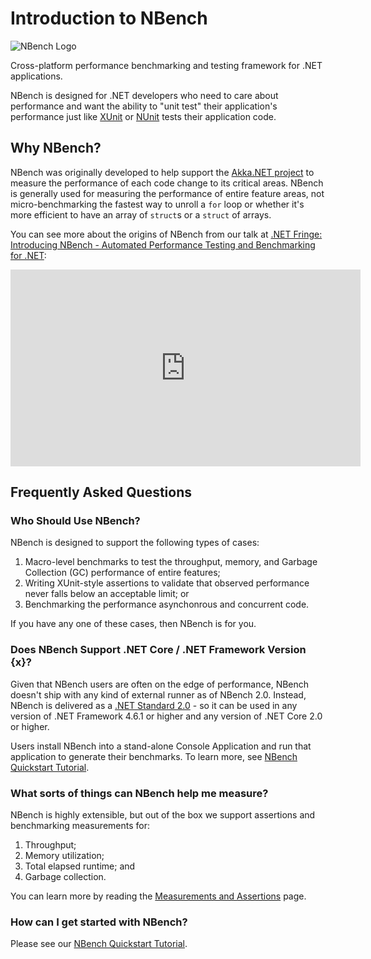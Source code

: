 # Introduction to NBench

![NBench Logo](/images/NBench_logo_square_280.png)

Cross-platform performance benchmarking and testing framework for .NET applications.

NBench is designed for .NET developers who need to care about performance and want the ability to "unit test" their application's performance just like [XUnit](https://github.com/xunit/xunit) or [NUnit](http://nunit.org/) tests their application code.

## Why NBench?
NBench was originally developed to help support the [Akka.NET project](https://getakka.net/) to measure the performance of each code change to its critical areas. NBench is generally used for measuring the performance of entire feature areas, not micro-benchmarking the fastest way to unroll a `for` loop or whether it's more efficient to have an array of `struct`s or a `struct` of arrays.

You can see more about the origins of NBench from our talk at [.NET Fringe: Introducing NBench - Automated Performance Testing and Benchmarking for .NET](https://www.youtube.com/watch?v=EWWMAhAERFg):

<iframe width="560" height="315" src="https://www.youtube.com/embed/EWWMAhAERFg" frameborder="0" allow="accelerometer; autoplay; encrypted-media; gyroscope; picture-in-picture" allowfullscreen></iframe>

## Frequently Asked Questions

### Who Should Use NBench?
NBench is designed to support the following types of cases:

1. Macro-level benchmarks to test the throughput, memory, and Garbage Collection (GC) performance of entire features;
2. Writing XUnit-style assertions to validate that observed performance never falls below an acceptable limit; or
3. Benchmarking the performance asynchonrous and concurrent code.

If you have any one of these cases, then NBench is for you.

### Does NBench Support .NET Core / .NET Framework Version {x}?
Given that NBench users are often on the edge of performance, NBench doesn't ship with any kind of external runner as of NBench 2.0. Instead, NBench is delivered as a [.NET Standard 2.0](https://docs.microsoft.com/en-us/dotnet/standard/net-standard) - so it can be used in any version of .NET Framework 4.6.1 or higher and any version of .NET Core 2.0 or higher.

Users install NBench into a stand-alone Console Application and run that application to generate their benchmarks. To learn more, see [NBench Quickstart Tutorial](quickstart.md).

### What sorts of things can NBench help me measure?
NBench is highly extensible, but out of the box we support assertions and benchmarking measurements for:

1. Throughput;
2. Memory utilization;
3. Total elapsed runtime; and
4. Garbage collection.

You can learn more by reading the [Measurements and Assertions](measurements.md) page.

### How can I get started with NBench?
Please see our [NBench Quickstart Tutorial](quickstart.md).